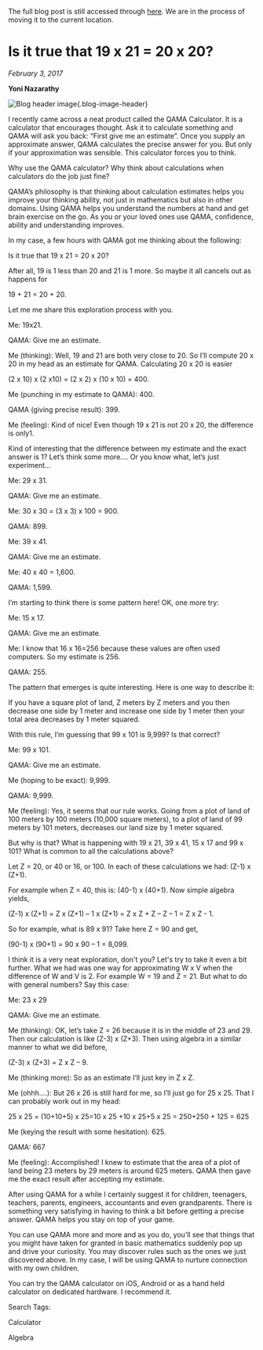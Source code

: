The full blog post is still accessed through [here](https://www.1onepsilon.com/single-post/2017/02/03/Is-it-true-that-19x21-20x20/). We are in the process of moving it to the current location.

# Is it true that 19 x 21 = 20 x 20?
*February 3, 2017*

**Yoni Nazarathy**


![Blog header image](https://es-app.com/assets/bnAB23.png){.blog-image-header}
 

I recently came across a neat product called the QAMA Calculator. It is a calculator that encourages thought. Ask it to calculate something and QAMA will ask you back: “First give me an estimate”. Once you supply an approximate answer, QAMA calculates the precise answer for you. But only if your approximation was sensible. This calculator forces you to think.

 

Why use the QAMA calculator? Why think about calculations when calculators do the job just fine?

 

QAMA’s philosophy is that thinking about calculation estimates helps you improve your thinking ability, not just in mathematics but also in other domains. Using QAMA helps you understand the numbers at hand and get brain exercise on the go. As you or your loved ones use QAMA, confidence, ability and understanding improves.

 

In my case, a few hours with QAMA got me thinking about the following:

 

Is it true that 19 x 21 = 20 x 20?

 

After all, 19 is 1 less than 20 and 21 is 1 more. So maybe it all cancels out as happens for

 

19 + 21 = 20 + 20. 

 

Let me me share this exploration process with you.

 

Me: 19x21.

QAMA: Give me an estimate.

Me (thinking): Well, 19 and 21 are both very close to 20. So I’ll compute 20 x 20 in my head as an estimate for QAMA.  Calculating 20 x 20 is easier
 

(2 x 10) x (2 x10) = (2 x 2) x (10 x 10) = 400.

 

Me (punching in my estimate to QAMA): 400.

QAMA (giving precise result): 399.

Me (feeling): Kind of nice! Even though 19 x 21 is not 20 x 20, the difference is only1.

 


Kind of interesting that the difference between my estimate and the exact answer is 1? Let’s think some more…. Or you know what, let’s just experiment…

 

Me: 29 x 31.

QAMA: Give me an estimate.

Me: 30 x 30 = (3 x 3) x 100 = 900.

QAMA: 899.

 

Me: 39 x 41.

QAMA: Give me an estimate.

Me: 40 x 40 = 1,600.

QAMA: 1,599.

 

I’m starting to think there is some pattern here!  OK, one more try:

 

Me: 15 x 17.

QAMA: Give me an estimate.

Me: I know that 16 x 16=256 because these values are often used computers. So my estimate is 256.

QAMA: 255.


The pattern that emerges is quite interesting. Here is one way to describe it:

 

If you have a square plot of land, Z meters by Z meters and you then decrease one side by 1 meter and increase one side by 1 meter then your total area decreases by 1 meter squared. 

 

With this rule, I’m guessing that 99 x 101 is 9,999? Is that correct?

 

Me: 99 x 101.

QAMA: Give me an estimate.

Me (hoping to be exact): 9,999.

QAMA: 9,999.

Me (feeling): Yes, it seems that our rule works. Going from a plot of land of 100 meters by 100 meters (10,000 square meters), to a plot of land of 99 meters by 101 meters, decreases our land size by 1 meter squared.

 

But why is that? What is happening with 19 x 21, 39 x 41, 15 x 17 and 99 x 101? What is common to all the calculations above?

 

Let Z = 20, or 40 or 16, or 100. In each of these calculations we had:  (Z-1) x (Z+1).

 

For example when Z = 40, this is: (40-1) x (40+1). Now simple algebra yields,

 

(Z-1) x (Z+1) = Z x (Z+1) – 1 x (Z+1) = Z x Z + Z – Z – 1 = Z x Z - 1.

 

So for example, what is 89 x 91? Take here Z = 90 and get,

 

(90-1) x (90+1) = 90 x 90 – 1 = 8,099.

 

I think it is a very neat exploration, don't you? Let's try to take it even a bit further. What we had was one way for approximating W x V when the difference of W and V is 2. For example W = 19 and Z = 21. But what to do with general numbers? Say this case:

 

Me: 23 x 29

QAMA: Give me an estimate.

Me (thinking): OK, let’s take Z = 26 because it is in the middle of 23 and 29. Then our calculation is like (Z-3) x (Z+3). Then using algebra in a similar manner to what we did before,

 

(Z-3) x (Z+3) = Z x Z – 9.

 

Me (thinking more): So as an estimate I’ll just key in Z x Z.

 

Me (ohhh….): But 26 x 26 is still hard for me, so I’ll just go for 25 x 25. That I can probably work out in my head:

 

25 x 25 = (10+10+5) x 25=10 x 25 +10 x 25+5 x 25 = 250+250 + 125 = 625

 

Me (keying the result with some hesitation): 625.

QAMA: 667

Me (feeling): Accomplished! I knew to estimate that the area of a plot of land being 23 meters by 29 meters is around 625 meters. QAMA then gave me the exact result after accepting my estimate.


After using QAMA for a while I certainly suggest it for children, teenagers, teachers, parents, engineers, accountants and even grandparents. There is something very satisfying in having to think a bit before getting a precise answer. QAMA helps you stay on top of your game.  

 

You can use QAMA more and more and as you do, you’ll see that things that you might have taken for granted in basic mathematics suddenly pop up and drive your curiosity. You may discover rules such as the ones we just discovered above. In my case, I will be using QAMA to nurture connection with my own children.

 

You can try the QAMA calculator on iOS, Android or as a hand held calculator on dedicated hardware. I recommend it.

 

 

 

Search Tags:

Calculator

Algebra

